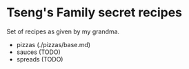 # Tseng's Family secret recipes

Set of recipes as given by my grandma.

- pizzas (./pizzas/base.md)
- sauces (TODO)
- spreads (TODO)